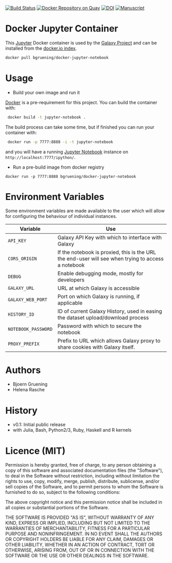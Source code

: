 [![Build Status](https://travis-ci.com/bgruening/docker-jupyter-notebook.svg?branch=master)](https://travis-ci.com/bgruening/docker-jupyter-notebook)
[![Docker Repository on Quay](https://quay.io/repository/bgruening/docker-jupyter-notebook/status "Docker Repository on Quay")](https://quay.io/repository/bgruening/docker-jupyter-notebook)
[![DOI](https://zenodo.org/badge/5466/bgruening/docker-jupyter-notebook.svg)](https://zenodo.org/badge/latestdoi/5466/bgruening/docker-jupyter-notebook)
[![Manuscript](https://img.shields.io/badge/DOI-10.1371/journal.pcbi.1005425-blue.svg)](https://doi.org/10.1371/journal.pcbi.1005425)



Docker Jupyter Container
========================


This [Jupyter](http://jupyter.org/) Docker container is used by the [Galaxy Project](https://galaxyproject.org/) and can be installed from the [docker.io index](https://registry.hub.docker.com/u/bgruening/docker-jupyter-notebook/).

```bash
docker pull bgruening/docker-jupyter-notebook
```

Usage
=====

* Build your own image and run it

 [Docker](https://www.docker.com) is a pre-requirement for this project. You can build the container with:
 ```bash
  docker build -t jupyter-notebook . 
 ```
 The build process can take some time, but if finished you can run your container with:
 ```bash
  docker run -p 7777:8888 -i -t jupyter-notebook
 ```
 and you will have a running [Jupyter Notebook](http://jupyter.org) instance on ``http://localhost:7777/ipython/``.

* Run a pre-build image from docker registry

 ``docker run -p 7777:8888 bgruening/docker-jupyter-notebook ``  


Environment Variables
=====================

Some environment variables are made available to the user which will allow for configuring the behaviour of individual instances.

Variable            | Use
------------------- | ---
`API_KEY`           | Galaxy API Key with which to interface with Galaxy
`CORS_ORIGIN`       | If the notebook is proxied, this is the URL the end-user will see when trying to access a notebook
`DEBUG`             | Enable debugging mode, mostly for developers
`GALAXY_URL`        | URL at which Galaxy is accessible
`GALAXY_WEB_PORT`   | Port on which Galaxy is running, if applicable
`HISTORY_ID`        | ID of current Galaxy History, used in easing the dataset upload/download process
`NOTEBOOK_PASSWORD` | Password with which to secure the notebook
`PROXY_PREFIX`      | Prefix to URL which allows Galaxy proxy to share cookies with Galaxy itself.


Authors
=======

 * Bjoern Gruening
 * Helena Rasche

History
=======

- v0.1: Initial public release
 - with Julia, Bash, Python2/3, Ruby, Haskell and R kernels 


Licence (MIT)
=============

Permission is hereby granted, free of charge, to any person obtaining a copy
of this software and associated documentation files (the "Software"), to deal
in the Software without restriction, including without limitation the rights
to use, copy, modify, merge, publish, distribute, sublicense, and/or sell
copies of the Software, and to permit persons to whom the Software is
furnished to do so, subject to the following conditions:

The above copyright notice and this permission notice shall be included in
all copies or substantial portions of the Software.

THE SOFTWARE IS PROVIDED "AS IS", WITHOUT WARRANTY OF ANY KIND, EXPRESS OR
IMPLIED, INCLUDING BUT NOT LIMITED TO THE WARRANTIES OF MERCHANTABILITY,
FITNESS FOR A PARTICULAR PURPOSE AND NONINFRINGEMENT. IN NO EVENT SHALL THE
AUTHORS OR COPYRIGHT HOLDERS BE LIABLE FOR ANY CLAIM, DAMAGES OR OTHER
LIABILITY, WHETHER IN AN ACTION OF CONTRACT, TORT OR OTHERWISE, ARISING FROM,
OUT OF OR IN CONNECTION WITH THE SOFTWARE OR THE USE OR OTHER DEALINGS IN
THE SOFTWARE.
